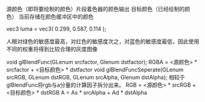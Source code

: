源颜色（即将要绘制的颜色）片段着色器的颜色输出
目标颜色（已经绘制的颜色） 当前存储在颜色缓冲区中的颜色

vec3 luma = vec3( 0.299, 0.587, 0.114 );

人眼对绿色的敏感度最高，对红色的敏感度次之，对蓝色的敏感度最低，因此使用不同的权重将得到比较合理的灰度图像

void glBlendFunc(GLenum srcfactor, Glenum dstfactor);
RGBA = <源颜色> * srcfactor + <目标颜色> * dstfactor
void glBlendFuncSeperate(GLenum srcRGB, GLenum dstRGB, GLenum srcAlpha, Glenum dstAlpha);
相较于glBlendFunc将rgb与a分量的计算因子拆分出来。
RGB = <源颜色> * srcRGB + <目标颜色> * dstRGB
A = As * srcAlpha + Ad * dstAlpha
